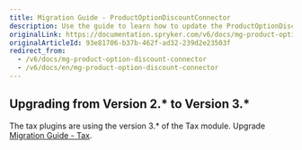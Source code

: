 ```yaml
---
title: Migration Guide - ProductOptionDiscountConnector
description: Use the guide to learn how to update the ProductOptionDiscountConnector module to a newer version.
originalLink: https://documentation.spryker.com/v6/docs/mg-product-option-discount-connector
originalArticleId: 93e81706-b37b-462f-ad32-239d2e23503f
redirect_from:
  - /v6/docs/mg-product-option-discount-connector
  - /v6/docs/en/mg-product-option-discount-connector
---
```


## Upgrading from Version 2.* to Version 3.*
The tax plugins are using the version 3.* of the Tax module. Upgrade [Migration Guide - Tax](/docs/scos/dev/module-migration-guides/{{page.version}}/migration-guide-tax.html).
